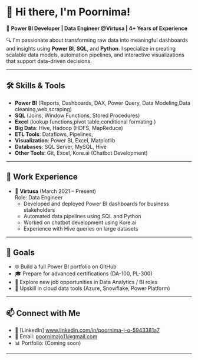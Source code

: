 # 👋 Hi there, I'm Poornima!
 
🎯 **Power BI Developer | Data Engineer @Virtusa | 4+ Years of Experience**
 
🔍 I'm passionate about transforming raw data into meaningful dashboards and insights using **Power BI**, **SQL**, and **Python**. I specialize in creating scalable data models, automation pipelines, and interactive visualizations that support data-driven decisions.
 
---
 
## 🛠️ Skills & Tools
 
- **Power BI** (Reports, Dashboards, DAX, Power Query, Data Modeling,Data cleaning,web scraping)
- **SQL** (Joins, Window Functions, Stored Procedures)
- **Excel** (lookup functions,pivot table,conditional formating )
- **Big Data**: Hive, Hadoop (HDFS, MapReduce)
- **ETL Tools**: Dataflows, Pipelines,
- **Visualization**: Power BI, Excel, Matplotlib
- **Databases**: SQL Server, MySQL, Hive
- **Other Tools**: Git, Excel, Kore.ai (Chatbot Development)
 
 
 
---
 
## 💼 Work Experience
 
- 🏢 **Virtusa** (March 2021 – Present)  
  Role: Data Engineer  
  - Developed and deployed Power BI dashboards for business stakeholders  
  - Automated data pipelines using SQL and Python  
  - Worked on chatbot development using Kore.ai  
  - Experience with Hive queries on large datasets
 
---
 
## 🚀 Goals
 
- 🌐 Build a full Power BI portfolio on GitHub
- 🎓 Prepare for advanced certifications (DA-100, PL-300)
- 💼 Explore new job opportunities in Data Analytics / BI roles
- 🧠 Upskill in cloud data tools (Azure, Snowflake, Power Platform)
 
---
 
## 📫 Connect with Me


- 💼 [LinkedIn] www.linkedin.com/in/poornima-j-o-5943381a7
- 📧 Email: poornimajo11@gmail.com  
- 📊 Portfolio: (Coming soon)
 
---
 

 
